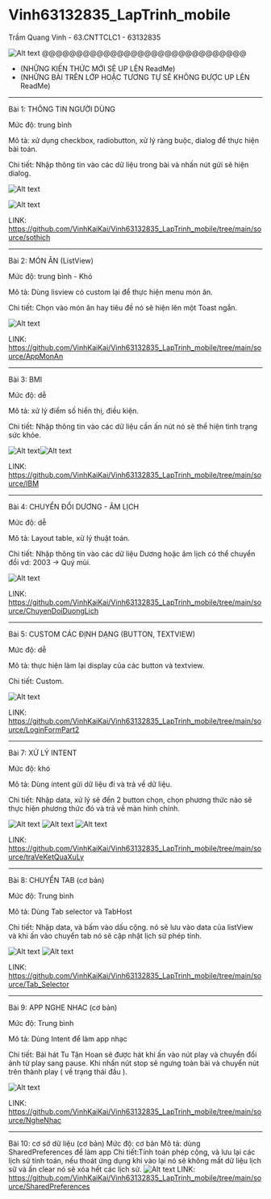 # Vinh63132835_LapTrinh_mobile
Trầm Quang Vinh - 63.CNTTCLC1 - 63132835

![Alt text](anh/image.png)
@@@@@@@@@@@@@@@@@@@@@@@@@@@@@@
- (NHỮNG KIẾN THỨC MỚI SẼ UP LÊN ReadMe) 
- (NHỮNG BÀI TRÊN LỚP HOẶC TƯƠNG TỰ SẼ KHÔNG ĐƯỢC UP LÊN ReadMe)
------------------------------------------------------------------------------------------------------------------------------------------------------------------------------------
Bài 1: THÔNG TIN NGƯỜI DÙNG

Mức độ: trung bình

Mô tả: xử dụng checkbox, radiobutton, xử lý ràng buộc, dialog để thực hiện bài toán.

Chi tiết: Nhập thông tin vào các dữ liệu trong bài và nhấn nút gửi sẽ hiện dialog.

![Alt text](anh/image-1.png)

![Alt text](anh/image-2.png)

LINK: https://github.com/VinhKaiKai/Vinh63132835_LapTrinh_mobile/tree/main/source/sothich

------------------------------------------------------------------------------------------------------------------------------------------------------------------------------------
Bài 2: MÓN ĂN (ListView)

Mức độ: trung bình - Khó

Mô tả: Dùng lisview có custom lại để thực hiện menu món ăn.

Chi tiết: Chọn vào món ăn hay tiêu đề nó sẽ hiện lên một Toast ngắn.

![Alt text](anh/image-3.png)

LINK: https://github.com/VinhKaiKai/Vinh63132835_LapTrinh_mobile/tree/main/source/AppMonAn

------------------------------------------------------------------------------------------------------------------------------------------------------------------------------------
Bài 3: BMI

Mức độ: dễ

Mô tả: xử lý điểm số hiển thị, điều kiện.

Chi tiết: Nhập thông tin vào các dữ liệu cần ấn nút nó sẽ thể hiện tình trạng sức khỏe.

![Alt text](anh/image-4.png)![Alt text](anh/image-5.png)

LINK: https://github.com/VinhKaiKai/Vinh63132835_LapTrinh_mobile/tree/main/source/IBM

------------------------------------------------------------------------------------------------------------------------------------------------------------------------------------

Bài 4: CHUYỂN ĐỔI DƯƠNG - ÂM LỊCH

Mức độ: dễ

Mô tả: Layout table, xử lý thuật toán.

Chi tiết: Nhập thông tin vào các dữ liệu Dương hoặc âm lịch có thể chuyển đổi vd: 2003 -> Quý mùi.

![Alt text](anh/image-6.png)

LINK: https://github.com/VinhKaiKai/Vinh63132835_LapTrinh_mobile/tree/main/source/ChuyenDoiDuongLich

------------------------------------------------------------------------------------------------------------------------------------------------------------------------------------

Bài 5: CUSTOM CÁC ĐỊNH DẠNG (BUTTON, TEXTVIEW)

Mức độ: dễ

Mô tả: thực hiện làm lại display của các button và textview.

Chi tiết: Custom.

![Alt text](anh/image-7.png)

LINK: https://github.com/VinhKaiKai/Vinh63132835_LapTrinh_mobile/tree/main/source/LoginFormPart2

------------------------------------------------------------------------------------------------------------------------------------------------------------------------------------

Bài 7: XỬ LÝ INTENT 

Mức độ: khó

Mô tả: Dùng intent gửi dữ liệu đi và trả về dữ liệu.

Chi tiết: Nhập data, xử lý sẽ đến 2 button chọn, chọn phương thức nào sẽ thực hiện phương thức đó và trả về màn hình chính.

![Alt text](anh/image-8.png) ![Alt text](anh/image-9.png) ![Alt text](anh/image-10.png)

LINK: https://github.com/VinhKaiKai/Vinh63132835_LapTrinh_mobile/tree/main/source/traVeKetQuaXuLy

------------------------------------------------------------------------------------------------------------------------------------------------------------------------------------

Bài 8: CHUYỂN TAB (cơ bản)

Mức độ: Trung bình

Mô tả: Dùng Tab selector và TabHost

Chi tiết: Nhập data, và bấm vào dấu cộng. nó sẽ lưu vào data của listView và khi ấn vào chuyển tab nó sẽ cập nhật lịch sử phép tính.

![Alt text](anh/image-11.png) ![Alt text](anh/image-12.png)

LINK: https://github.com/VinhKaiKai/Vinh63132835_LapTrinh_mobile/tree/main/source/Tab_Selector

------------------------------------------------------------------------------------------------------------------------------------------------------------------------------------

Bài 9: APP NGHE NHAC (cơ bản)

Mức độ: Trung bình

Mô tả: Dùng Intent để làm app nhạc

Chi tiết: Bài hát Tu Tận Hoan sẽ được hát khi ấn vào nút play và chuyển đổi ảnh từ play sang pause. Khi nhấn nút stop sẽ ngưng toàn bài và chuyển nút trên thành play ( về trạng thái đầu ).

![Alt text](anh/image-13.png)

LINK: https://github.com/VinhKaiKai/Vinh63132835_LapTrinh_mobile/tree/main/source/NgheNhac

------------------------------------------------------------------------------------------------------------------------------------------------------------------------------------
Bài 10: cơ sở dữ liệu (cơ bản)
Mức độ: cơ bản
Mô tả: dùng SharedPreferences để làm app
Chi tiết:Tính toán phép cộng, và lưu lại các lịch sử tính toán, nếu thoát ứng dụng khi vào lại nó sẽ không mất dữ liệu lịch sữ và ấn clear nó sẽ xóa hết các lịch sử.
![Alt text](image-14.png)
LINK: https://github.com/VinhKaiKai/Vinh63132835_LapTrinh_mobile/tree/main/source/SharedPreferences